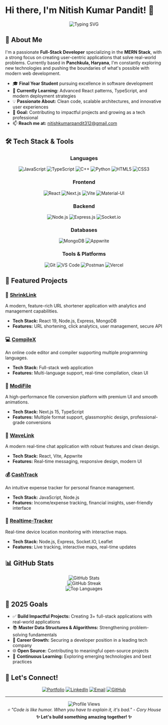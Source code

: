 # Hi there, I'm Nitish Kumar Pandit! 👋

<div align="center">
  <img src="https://readme-typing-svg.herokuapp.com?font=Fira+Code&pause=1000&color=00D9FF&center=true&vCenter=true&width=435&lines=Full-Stack+Developer;MERN+Stack+Enthusiast;Problem+Solver;Always+Learning" alt="Typing SVG" />
</div>

## 🚀 About Me

I'm a passionate **Full-Stack Developer** specializing in the **MERN Stack**, with a strong focus on creating user-centric applications that solve real-world problems. Currently based in **Panchkula, Haryana**, I'm constantly exploring new technologies and pushing the boundaries of what's possible with modern web development.

- 🎓 **Final Year Student** pursuing excellence in software development
- 🌱 **Currently Learning:** Advanced React patterns, TypeScript, and modern deployment strategies
- 💡 **Passionate About:** Clean code, scalable architectures, and innovative user experiences
- 🎯 **Goal:** Contributing to impactful projects and growing as a tech professional
- 📫 **Reach me at:** nitishkumarpandit312@gmail.com

## 🛠️ Tech Stack & Tools

<div align="center">

### Languages
![JavaScript](https://img.shields.io/badge/JavaScript-F7DF1E?style=for-the-badge&logo=javascript&logoColor=black)
![TypeScript](https://img.shields.io/badge/TypeScript-007ACC?style=for-the-badge&logo=typescript&logoColor=white)
![C++](https://img.shields.io/badge/C++-00599C?style=for-the-badge&logo=c%2B%2B&logoColor=white)
![Python](https://img.shields.io/badge/Python-3776AB?style=for-the-badge&logo=python&logoColor=white)
![HTML5](https://img.shields.io/badge/HTML5-E34F26?style=for-the-badge&logo=html5&logoColor=white)
![CSS3](https://img.shields.io/badge/CSS3-1572B6?style=for-the-badge&logo=css3&logoColor=white)

### Frontend
![React](https://img.shields.io/badge/React-20232A?style=for-the-badge&logo=react&logoColor=61DAFB)
![Next.js](https://img.shields.io/badge/Next.js-000000?style=for-the-badge&logo=next.js&logoColor=white)
![Vite](https://img.shields.io/badge/Vite-646CFF?style=for-the-badge&logo=vite&logoColor=white)
![Material-UI](https://img.shields.io/badge/Material--UI-0081CB?style=for-the-badge&logo=material-ui&logoColor=white)

### Backend
![Node.js](https://img.shields.io/badge/Node.js-43853D?style=for-the-badge&logo=node.js&logoColor=white)
![Express.js](https://img.shields.io/badge/Express.js-404D59?style=for-the-badge&logo=express&logoColor=white)
![Socket.io](https://img.shields.io/badge/Socket.io-black?style=for-the-badge&logo=socket.io&badgeColor=010101)

### Databases
![MongoDB](https://img.shields.io/badge/MongoDB-4EA94B?style=for-the-badge&logo=mongodb&logoColor=white)
![Appwrite](https://img.shields.io/badge/Appwrite-F02E65?style=for-the-badge&logo=appwrite&logoColor=white)

### Tools & Platforms
![Git](https://img.shields.io/badge/Git-F05032?style=for-the-badge&logo=git&logoColor=white)
![VS Code](https://img.shields.io/badge/VS_Code-0078D4?style=for-the-badge&logo=visual%20studio%20code&logoColor=white)
![Postman](https://img.shields.io/badge/Postman-FF6C37?style=for-the-badge&logo=postman&logoColor=white)
![Vercel](https://img.shields.io/badge/Vercel-000000?style=for-the-badge&logo=vercel&logoColor=white)

</div>

## 🌟 Featured Projects

### 🔗 [ShrinkLink](https://github.com/Nitish-Kumar-Pandit/ShrinkLink)
A modern, feature-rich URL shortener application with analytics and management capabilities.
- **Tech Stack:** React 19, Node.js, Express, MongoDB
- **Features:** URL shortening, click analytics, user management, secure API

### 💻 [CompileX](https://github.com/Nitish-Kumar-Pandit/CompileX) 
An online code editor and compiler supporting multiple programming languages.
- **Tech Stack:** Full-stack web application
- **Features:** Multi-language support, real-time compilation, clean UI

### 📁 [ModiFile](https://github.com/Nitish-Kumar-Pandit/ModiFile)
A high-performance file conversion platform with premium UI and smooth animations.
- **Tech Stack:** Next.js 15, TypeScript
- **Features:** Multiple format support, glassmorphic design, professional-grade conversions

### 💬 [WaveLink](https://github.com/Nitish-Kumar-Pandit/WaveLink)
A modern real-time chat application with robust features and clean design.
- **Tech Stack:** React, Vite, Appwrite
- **Features:** Real-time messaging, responsive design, modern UI

### 💰 [CashTrack](https://github.com/Nitish-Kumar-Pandit/CashTrack)
An intuitive expense tracker for personal finance management.
- **Tech Stack:** JavaScript, Node.js
- **Features:** Income/expense tracking, financial insights, user-friendly interface

### 📍 [Realtime-Tracker](https://github.com/Nitish-Kumar-Pandit/Realtime-Tracker)
Real-time device location monitoring with interactive maps.
- **Tech Stack:** Node.js, Express, Socket.IO, Leaflet
- **Features:** Live tracking, interactive maps, real-time updates

## 📊 GitHub Stats

<div align="center">
  <img src="https://github-readme-stats.vercel.app/api?username=Nitish-Kumar-Pandit&show_icons=true&theme=tokyonight&hide_border=true&count_private=true" alt="GitHub Stats" />
</div>

<div align="center">
  <img src="https://github-readme-streak-stats.herokuapp.com/?user=Nitish-Kumar-Pandit&theme=tokyonight&hide_border=true" alt="GitHub Streak" />
</div>

<div align="center">
  <img src="https://github-readme-stats.vercel.app/api/top-langs/?username=Nitish-Kumar-Pandit&layout=compact&theme=tokyonight&hide_border=true" alt="Top Languages" />
</div>

## 🎯 2025 Goals

- ✅ **Build Impactful Projects:** Creating 3+ full-stack applications with real-world applications
- 📚 **Master Data Structures & Algorithms:** Strengthening problem-solving fundamentals
- 🚀 **Career Growth:** Securing a developer position in a leading tech company
- 🌐 **Open Source:** Contributing to meaningful open-source projects
- 📖 **Continuous Learning:** Exploring emerging technologies and best practices

## 🤝 Let's Connect!

<div align="center">

[![Portfolio](https://img.shields.io/badge/Portfolio-FF5722?style=for-the-badge&logo=todoist&logoColor=white)](https://nitishh.in)
[![LinkedIn](https://img.shields.io/badge/LinkedIn-0077B5?style=for-the-badge&logo=linkedin&logoColor=white)](https://www.linkedin.com/in/nitishkumarpandittt)
[![Email](https://img.shields.io/badge/Email-D14836?style=for-the-badge&logo=gmail&logoColor=white)](mailto:nitishkumarpandit312@gmail.com)
[![GitHub](https://img.shields.io/badge/GitHub-100000?style=for-the-badge&logo=github&logoColor=white)](https://github.com/Nitish-Kumar-Pandit)

</div>

---

<div align="center">
  <img src="https://komarev.com/ghpvc/?username=Nitish-Kumar-Pandit&color=blueviolet&style=flat-square&label=Profile+Views" alt="Profile Views" />
</div>

<div align="center">
  <i>⭐️ "Code is like humor. When you have to explain it, it's bad." - Cory House</i>
</div>

<div align="center">
  <b>✨ Let's build something amazing together! ✨</b>
</div>
